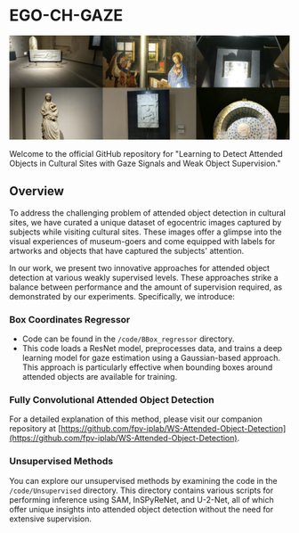 # EGO-CH-GAZE

![Add an Image Here](./img/back.jpg) <!-- Replace "link_to_image.png" with the actual image URL or file path -->

Welcome to the official GitHub repository for "Learning to Detect Attended Objects in Cultural Sites with Gaze Signals and Weak Object Supervision."

## Overview

To address the challenging problem of attended object detection in cultural sites, we have curated a unique dataset of egocentric images captured by subjects while visiting cultural sites. These images offer a glimpse into the visual experiences of museum-goers and come equipped with labels for artworks and objects that have captured the subjects' attention.

In our work, we present two innovative approaches for attended object detection at various weakly supervised levels. These approaches strike a balance between performance and the amount of supervision required, as demonstrated by our experiments. Specifically, we introduce:

### Box Coordinates Regressor

- Code can be found in the `/code/BBox_regressor` directory.
- This code loads a ResNet model, preprocesses data, and trains a deep learning model for gaze estimation using a Gaussian-based approach. This approach is particularly effective when bounding boxes around attended objects are available for training.

### Fully Convolutional Attended Object Detection

For a detailed explanation of this method, please visit our companion repository at [https://github.com/fpv-iplab/WS-Attended-Object-Detection](https://github.com/fpv-iplab/WS-Attended-Object-Detection).

### Unsupervised Methods

You can explore our unsupervised methods by examining the code in the `/code/Unsupervised` directory. This directory contains various scripts for performing inference using SAM, InSPyReNet, and U-2-Net, all of which offer unique insights into attended object detection without the need for extensive supervision.




